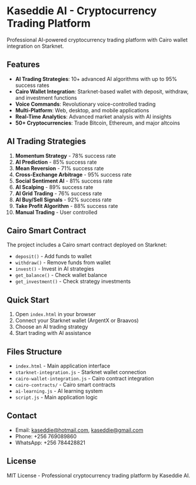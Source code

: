 # Kaseddie AI - Cryptocurrency Trading Platform

Professional AI-powered cryptocurrency trading platform with Cairo wallet integration on Starknet.

## Features

- **AI Trading Strategies**: 10+ advanced AI algorithms with up to 95% success rates
- **Cairo Wallet Integration**: Starknet-based wallet with deposit, withdraw, and investment functions
- **Voice Commands**: Revolutionary voice-controlled trading
- **Multi-Platform**: Web, desktop, and mobile applications
- **Real-Time Analytics**: Advanced market analysis with AI insights
- **50+ Cryptocurrencies**: Trade Bitcoin, Ethereum, and major altcoins

## AI Trading Strategies

1. **Momentum Strategy** - 78% success rate
2. **AI Prediction** - 85% success rate  
3. **Mean Reversion** - 71% success rate
4. **Cross-Exchange Arbitrage** - 95% success rate
5. **Social Sentiment AI** - 81% success rate
6. **AI Scalping** - 89% success rate
7. **AI Grid Trading** - 76% success rate
8. **AI Buy/Sell Signals** - 92% success rate
9. **Take Profit Algorithm** - 88% success rate
10. **Manual Trading** - User controlled

## Cairo Smart Contract

The project includes a Cairo smart contract deployed on Starknet:

- `deposit()` - Add funds to wallet
- `withdraw()` - Remove funds from wallet
- `invest()` - Invest in AI strategies
- `get_balance()` - Check wallet balance
- `get_investment()` - Check strategy investments

## Quick Start

1. Open `index.html` in your browser
2. Connect your Starknet wallet (ArgentX or Braavos)
3. Choose an AI trading strategy
4. Start trading with AI assistance

## Files Structure

- `index.html` - Main application interface
- `starknet-integration.js` - Starknet wallet connection
- `cairo-wallet-integration.js` - Cairo contract integration
- `cairo-contracts/` - Cairo smart contracts
- `ai-learning.js` - AI learning system
- `script.js` - Main application logic

## Contact

- Email: kaseddie@hotmail.com, kaseddie@gmail.com
- Phone: +256 769089860
- WhatsApp: +256 784428821

## License

MIT License - Professional cryptocurrency trading platform by Kaseddie AI.